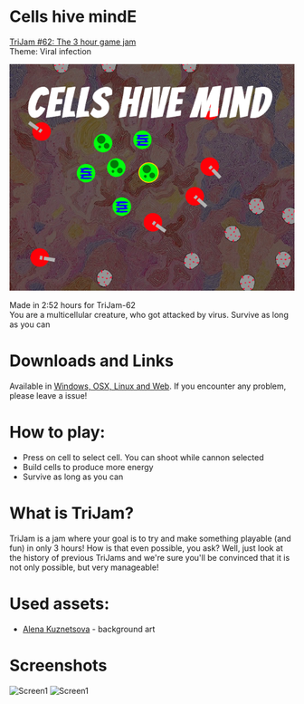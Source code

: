 # Cells hive mindE
[TriJam #62: The 3 hour game jam](https://itch.io/jam/trijam-62)  
Theme: Viral infection  

![Cover](Screenshots/Cover.png)

Made in 2:52 hours for TriJam-62  
You are a multicellular creature, who got attacked by virus. Survive as long as you can  

# Downloads and Links
Available in [Windows, OSX, Linux and Web](https://teamon.itch.io/cells-hive-mind). If you encounter any problem, please leave a issue! 

# How to play:
 * Press on cell to select cell. You can shoot while cannon selected
 * Build cells to produce more energy
 * Survive as long as you can

# What is TriJam?
TriJam is a jam where your goal is to try and make something playable (and fun) in only 3 hours! How is that even possible, you ask? Well, just look at the history of previous TriJams and we're sure you'll be convinced that it is not only possible, but very manageable!

# Used assets:
 * [Alena Kuznetsova](http://alenakuznetsova.com/?attachment_id=219) - background art

# Screenshots
![Screen1](Screenshots/Screenshot1.jpg)
![Screen1](Screenshots/Screenshot2.jpg)
